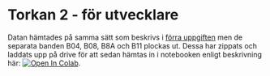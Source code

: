 # Torkan 2 - för utvecklare
Datan hämtades på samma sätt som beskrivs i [förra uppgiften](https://github.com/lunduniversity/schoolprog-satellite/blob/master/exercises/drought/CONTRIBUTING.md) men de separata banden B04, B08, B8A och B11 plockas ut. Dessa har zippats och laddats upp på drive för att sedan hämtas in i notebooken enligt beskrivning här: [![Open In Colab](https://colab.research.google.com/assets/colab-badge.svg)](https://colab.research.google.com/github/lunduniversity/schoolprog-satellite/blob/master/for_developers/guide_to_loading_data_from_drive.ipynb).

